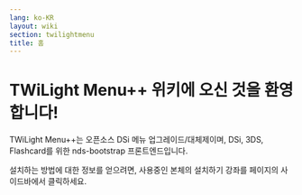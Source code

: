 ```yaml
---
lang: ko-KR
layout: wiki
section: twilightmenu
title: 홈
---
```


# TWiLight Menu++ 위키에 오신 것을 환영합니다!

TWiLight Menu++는 오픈소스 DSi 메뉴 업그레이드/대체제이며, DSi, 3DS, Flashcard를 위한 nds-bootstrap 프론트엔드입니다.

설치하는 방법에 대한 정보를 얻으려면, 사용중인 본체의 설치하기 강좌를 페이지의 사이드바에서 클릭하세요.
